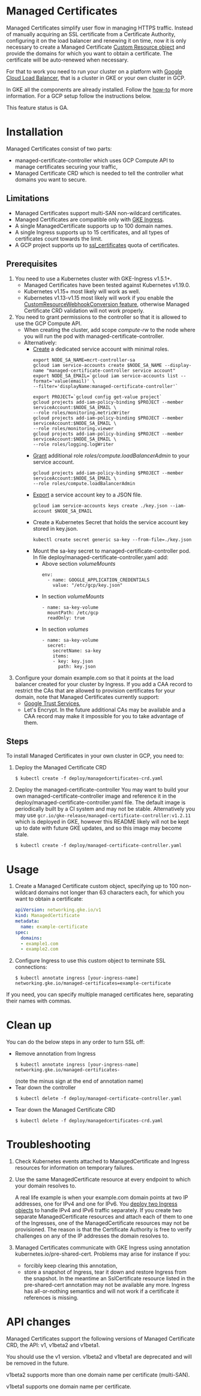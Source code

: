 # Managed Certificates

Managed Certificates simplify user flow in managing HTTPS traffic.
Instead of manually acquiring an SSL certificate from a Certificate
Authority, configuring it on the load balancer and renewing it on time,
now it is only necessary to create a Managed Certificate
[Custom Resource object](https://kubernetes.io/docs/concepts/api-extension/custom-resources/)
and provide the domains for which you want to obtain a certificate.
The certificate will be auto-renewed when necessary.

For that to work you need to run your cluster on a platform with
[Google Cloud Load Balancer](https://github.com/kubernetes/ingress-gce),
that is a cluster in GKE or your own cluster in GCP.

In GKE all the components are already installed.
Follow the [how-to](https://cloud.google.com/kubernetes-engine/docs/how-to/managed-certs)
for more information. For a GCP setup follow the instructions below.

This feature status is GA.

# Installation

Managed Certificates consist of two parts:
* managed-certificate-controller which uses GCP Compute API to manage
  certificates securing your traffic,
* Managed Certificate CRD which is needed to tell the controller what
  domains you want to secure.

## Limitations

* Managed Certificates support multi-SAN non-wildcard certificates.
* Managed Certificates are compatible only with [GKE Ingress](https://github.com/kubernetes/ingress-gce).
* A single ManagedCertificate supports up to 100 domain names.
* A single Ingress supports up to 15 certificates, and all types of certificates
  count towards the limit.
* A GCP project supports up to
  [ssl_certificates](https://cloud.google.com/load-balancing/docs/quotas#ssl_certificates)
  quota of certificates.

## Prerequisites

1. You need to use a Kubernetes cluster with GKE-Ingress v1.5.1+.
    * Managed Certificates have been tested against Kubernetes v1.19.0.
    * Kubernetes v1.15+ most likely will work as well.
    * Kubernetes v1.13-v1.15 most likely will work if you enable the
      [CustomResourceWebhookConversion feature](https://kubernetes.io/docs/tasks/access-kubernetes-api/custom-resources/custom-resource-definition-versioning/),
      otherwise Managed Certificate CRD validation will not work properly.
1. You need to grant permissions to the controller so that it is allowed to use
   the GCP Compute API.
    * When creating the cluster, add scope *compute-rw* to the node where you will
      run the pod with managed-certificate-controller.
    * Alternatively:
        * [Create](https://cloud.google.com/kubernetes-engine/docs/how-to/access-scopes#service_account)
          a dedicated service account with minimal roles.
            ```console
            export NODE_SA_NAME=mcrt-controller-sa
            gcloud iam service-accounts create $NODE_SA_NAME --display-name "managed-certificate-controller service account"
            export NODE_SA_EMAIL=`gcloud iam service-accounts list --format='value(email)' \
            --filter='displayName:managed-certificate-controller'`

            export PROJECT=`gcloud config get-value project`
            gcloud projects add-iam-policy-binding $PROJECT --member serviceAccount:$NODE_SA_EMAIL \
            --role roles/monitoring.metricWriter
            gcloud projects add-iam-policy-binding $PROJECT --member serviceAccount:$NODE_SA_EMAIL \
            --role roles/monitoring.viewer
            gcloud projects add-iam-policy-binding $PROJECT --member serviceAccount:$NODE_SA_EMAIL \
            --role roles/logging.logWriter
            ```
        * [Grant](https://cloud.google.com/kubernetes-engine/docs/how-to/access-scopes#additional_roles)
          additional role *roles/compute.loadBalancerAdmin* to your service
          account.
            ```console
            gcloud projects add-iam-policy-binding $PROJECT --member serviceAccount:$NODE_SA_EMAIL \
            --role roles/compute.loadBalancerAdmin
            ```
        * [Export](https://cloud.google.com/iam/docs/creating-managing-service-account-keys#creating_service_account_keys)
          a service account key to a JSON file.
            ```console
            gcloud iam service-accounts keys create ./key.json --iam-account $NODE_SA_EMAIL
            ```
        * Create a Kubernetes Secret that holds the service account key stored
          in key.json.
            ```console
            kubectl create secret generic sa-key --from-file=./key.json
            ```
        * Mount the sa-key secret to managed-certificate-controller pod. In file deploy/managed-certificate-controller.yaml add:
            * Above section *volumeMounts*
                ```
                env:
                  - name: GOOGLE_APPLICATION_CREDENTIALS
                    value: "/etc/gcp/key.json"
                ```
            * In section *volumeMounts*
                ```
                - name: sa-key-volume
                  mountPath: /etc/gcp
                  readOnly: true
                ```
            * In section *volumes*
                ```
                - name: sa-key-volume
                  secret:
                    secretName: sa-key
                    items:
                    - key: key.json
                      path: key.json
                ```
1. Configure your domain example.com so that it points at the load balancer
created for your cluster by Ingress. If you add a CAA record to restrict the CAs that are allowed
to provision certificates for your domain, note that Managed Certificates currently support:
    * [Google Trust Services](http://pki.goog),
    * Let's Encrypt.
In the future additional CAs may be available and a CAA record may make it impossible
for you to take advantage of them.

## Steps

To install Managed Certificates in your own cluster in GCP, you need to:

1. Deploy the Managed Certificate CRD
    ```console
    $ kubectl create -f deploy/managedcertificates-crd.yaml
    ```
1. Deploy the managed-certificate-controller
   You may want to build your own managed-certificate-controller image and
   reference it in the deploy/managed-certificate-controller.yaml file. The default
   image is periodically built by a CI system and may not be stable. Alternatively
   you may use `gcr.io/gke-release/managed-certificate-controller:v1.2.11`
   which is deployed in GKE, however this README likely will not be kept up to date with
   future GKE updates, and so this image may become stale.
    ```console
    $ kubectl create -f deploy/managed-certificate-controller.yaml
    ```

# Usage

1. Create a Managed Certificate custom object, specifying up to 100 non-wildcard domains
not longer than 63 characters each, for which you want to obtain a certificate:
    ```yaml
    apiVersion: networking.gke.io/v1
    kind: ManagedCertificate
    metadata:
      name: example-certificate
    spec:
      domains:
      - example1.com
      - example2.com
    ```
2. Configure Ingress to use this custom object to terminate SSL connections:
    ```console
    $ kubectl annotate ingress [your-ingress-name] networking.gke.io/managed-certificates=example-certificate
    ```
If you need, you can specify multiple managed certificates here,
separating their names with commas.

# Clean up

You can do the below steps in any order to turn SSL off:

* Remove annotation from Ingress
    ```console
    $ kubectl annotate ingress [your-ingress-name] networking.gke.io/managed-certificates-
    ```
  (note the minus sign at the end of annotation name)
* Tear down the controller
    ```console
    $ kubectl delete -f deploy/managed-certificate-controller.yaml
    ```
* Tear down the Managed Certificate CRD
    ```console
    $ kubectl delete -f deploy/managedcertificates-crd.yaml
    ```

# Troubleshooting

1. Check Kubernetes events attached to ManagedCertificate and Ingress resources
   for information on temporary failures.

2. Use the same ManagedCertificate resource at every endpoint to which your domain resolves to.

   A real life example is when your example.com domain points at two IP
   addresses, one for IPv4 and one for IPv6. You [deploy two Ingress objects](https://github.com/kubernetes/ingress-gce/issues/87)
   to handle IPv4 and IPv6 traffic separately. If you create
   two separate ManagedCertificate resources and attach each of them to one of
   the Ingresses, one of the ManagedCertificate resources may not be
   provisioned. The reason is that the Certificate Authority is free to verify
   challenges on any of the IP addresses the domain resolves to.

3. Managed Certificates communicate with GKE Ingress using annotation
   kubernetes.io/pre-shared-cert. Problems may arise for instance if you:

   * forcibly keep clearing this annotation,
   * store a snapshot of Ingress, tear it down and restore Ingress from the
     snapshot. In the meantime an SslCertificate resource listed in the
     pre-shared-cert annotation may not be available any more. Ingress has
     all-or-nothing semantics and will not work if a certificate it references
     is missing.

# API changes

Managed Certificates support the following versions of Managed Certificate CRD,
the API: v1, v1beta2 and v1beta1.

You should use the v1 version. v1beta2 and v1beta1 are deprecated and will be
removed in the future.

v1beta2 supports more than one domain name per certificate (multi-SAN).

v1beta1 supports one domain name per certificate.
